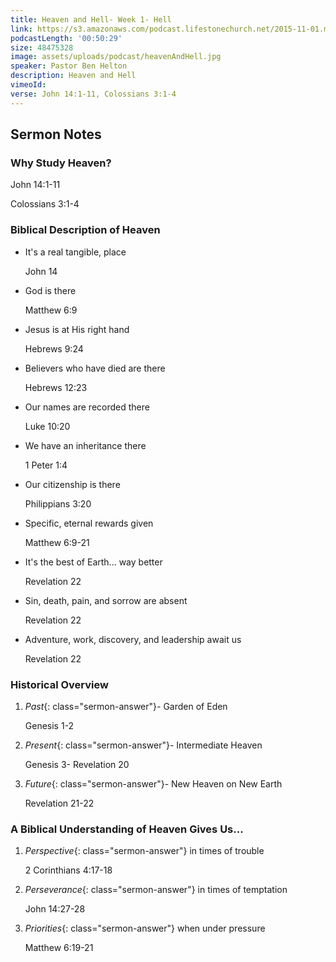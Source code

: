 ```yaml
---
title: Heaven and Hell- Week 1- Hell
link: https://s3.amazonaws.com/podcast.lifestonechurch.net/2015-11-01.mp3
podcastLength: '00:50:29'
size: 48475328
image: assets/uploads/podcast/heavenAndHell.jpg
speaker: Pastor Ben Helton
description: Heaven and Hell
vimeoId:
verse: John 14:1-11, Colossians 3:1-4
---
```


## Sermon Notes

### Why Study Heaven?

John 14:1-11

Colossians 3:1-4

### Biblical Description of Heaven

* It's a real tangible, place

    John 14

* God is there

    Matthew 6:9

* Jesus is at His right hand

    Hebrews 9:24

* Believers who have died are there

    Hebrews 12:23

* Our names are recorded there

    Luke 10:20

* We have an inheritance there

    1 Peter 1:4

* Our citizenship is there

    Philippians 3:20

* Specific, eternal rewards given

    Matthew 6:9-21

* It's the best of Earth... way better

    Revelation 22

* Sin, death, pain, and sorrow are absent

    Revelation 22

* Adventure, work, discovery, and leadership await us

    Revelation 22

### Historical Overview

1. *Past*{: class="sermon-answer"}- Garden of Eden

    Genesis 1-2

1. *Present*{: class="sermon-answer"}- Intermediate Heaven

    Genesis 3- Revelation 20

1. *Future*{: class="sermon-answer"}- New Heaven on New Earth

    Revelation 21-22

### A Biblical Understanding of Heaven Gives Us...

1. *Perspective*{: class="sermon-answer"} in times of trouble

    2 Corinthians 4:17-18

1. *Perseverance*{: class="sermon-answer"} in times of temptation

    John 14:27-28

1. *Priorities*{: class="sermon-answer"} when under pressure

    Matthew 6:19-21
